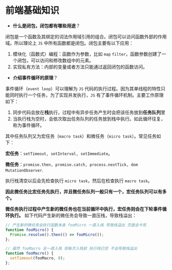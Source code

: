 # 前端基础知识

- **什么是闭包，闭包都有哪些用途**？

闭包是一个函数及其绑定的词法作用域引用的组合。闭包可以访问函数外部的作用域。所以理论上 `JS` 中所有函数都是闭包。闭包主要有以下应用：
1. 模块化（函数式）编程：函数作为参数，比如 `map` `filter`，函数参数创建了一个闭包，可以访问和修改数组中的元素。
2. 实现私有方法：内部的变量或者方法只能通过返回闭包的函数访问。

- **介绍事件循环的原理**？

事件循环（`event loop`）可以理解为 `JS` 代码的执行过程。因为其单线程的特性只能同时执行一个任务，为了实现并发执行，`JS` 有了事件循环机制。主要工作原理如下：
1. 同步代码会放在**栈**执行，过程中有异步任务产生时会把该任务放到**任务队列**里
2. 当执行栈为空时，会依次取出任务队列的任务放到栈中执行。如此循环往复，称为事件循环。

其中任务队列又为宏任务（`macro task`）和微任务（`micro task`）。常见任务如下：

**宏任务**：`setTimeout, setInterval, setImmediate`。

**微任务**：`promise.then, promise.catch, process.nextTick, dom MutationObserver`.

执行栈清空以后会先检查执行 `micro task`，然后在检查执行 `macro task`。

**因此微任务比宏任务先执行，并且微任务队列一般只有一个，宏任务队列可以有多个。**

**微任务执行过程中产生新的微任务也在当前循环中执行，宏任务则会在下轮事件循环执行。** 如下代码产生新的微任务会导致一直压栈，导致栈溢出：

```ts
// 产生新的微任务会执行函数本身 fooMicro 一直入栈 导致栈溢出 页面会卡死
function fooMicro() {
  Promise.resolve().then(() => fooMicro()); 
};

// 虽然 fooMacro 会一直入栈 但每次入栈前 执行栈已空 不会导致栈溢出
function fooMacro() {
  setTimeout(fooMacro, 0); 
};
```